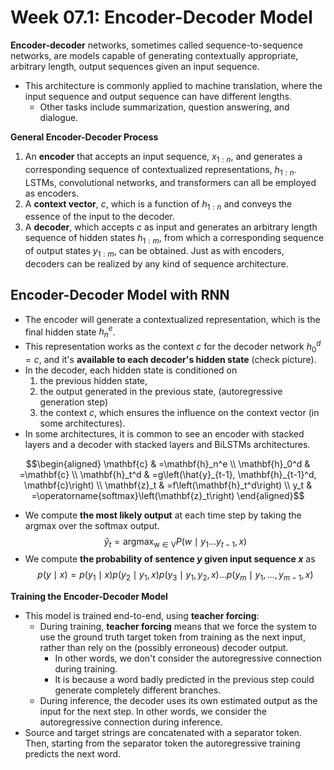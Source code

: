 # Week 07.1: Encoder-Decoder Model

**Encoder-decoder** networks, sometimes called sequence-to-sequence networks, are models capable of generating contextually appropriate, arbitrary length, output sequences given an input sequence.

- This architecture is commonly applied to machine translation, where the input sequence and output sequence can have different lengths.
    - Other tasks include summarization, question answering, and dialogue.

**General Encoder-Decoder Process**
1. An **encoder** that accepts an input sequence, $x_{1:n}$, and generates a corresponding sequence of contextualized representations, $h_{1:n}$. LSTMs, convolutional networks, and transformers can all be employed as encoders.
2. A **context vector**, $c$, which is a function of $h_{1:n}$ and conveys the essence of the input to the decoder.
3. A **decoder**, which accepts $c$ as input and generates an arbitrary length sequence of hidden states $h_{1:m}$, from which a corresponding sequence of output
states $y_{1:m}$, can be obtained. Just as with encoders, decoders can be realized
by any kind of sequence architecture.

## Encoder-Decoder Model with RNN
- The encoder will generate a contextualized representation, which is the final hidden state $h_n^e$.
- This representation works as the context $c$ for the decoder network $h_0^d = c$,  and it's **available to each decoder's hidden state** (check picture).
- In the decoder, each hidden state is conditioned on
    1. the previous hidden state, 
    2. the output generated in the previous state, (autoregressive generation step)
    3. the context $c$, which ensures the influence on the context vector (in some architectures).
- In some architectures, it is common to see an encoder with stacked layers and a decoder with stacked layers and BiLSTMs architectures.
    
$$\begin{aligned}
\mathbf{c} & =\mathbf{h}_n^e \\
\mathbf{h}_0^d & =\mathbf{c} \\
\mathbf{h}_t^d & =g\left(\hat{y}_{t-1}, \mathbf{h}_{t-1}^d, \mathbf{c}\right) \\
\mathbf{z}_t & =f\left(\mathbf{h}_t^d\right) \\
y_t & =\operatorname{softmax}\left(\mathbf{z}_t\right)
\end{aligned}$$

- We compute **the most likely output** at each time step by taking the argmax over the softmax output.
$$\hat{y}_t=\text{argmax}_{\mathrm{w} \in \mathrm{V}} P\left(w \mid y_1 \ldots y_{t-1}, x\right)$$
- We compute **the probability of sentence $y$ given input sequence $x$** as
$$p(y \mid x)=p\left(y_1 \mid x\right) p\left(y_2 \mid y_1, x\right) p\left(y_3 \mid y_1, y_2, x\right) \ldots p\left(y_m \mid y_1, \ldots, y_{m-1}, x\right)$$

**Training the Encoder-Decoder Model**
- This model is trained end-to-end, using **teacher forcing**:
    - During training, **teacher forcing** means that we force the system to use the ground truth target token from training as the next input, rather than rely on the (possibly erroneous) decoder output.
        - In other words, we don't consider the autoregressive connection during training.
        - It is because a word badly predicted in the previous step could generate completely different branches.
    - During inference, the decoder uses its own estimated output as the input for the next step. In other words, we consider the autoregressive connection during inference.
- Source and target strings are concatenated with a separator token. Then, starting from the separator token the autoregressive training predicts the next word.



